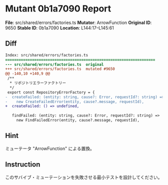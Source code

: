 # Mutant 0b1a7090 Report

**File**: src/shared/errors/factories.ts
**Mutator**: ArrowFunction
**Original ID**: 9650
**Stable ID**: 0b1a7090
**Location**: L144:17–L145:61

## Diff

```diff
Index: src/shared/errors/factories.ts
===================================================================
--- src/shared/errors/factories.ts	original
+++ src/shared/errors/factories.ts	mutated #9650
@@ -140,10 +140,9 @@
 /**
  * リポジトリエラーファクトリー
  */
 export const RepositoryErrorFactory = {
-  createFailed: (entity: string, cause?: Error, requestId?: string) =>
-    new CreateFailedError(entity, cause?.message, requestId),
+  createFailed: () => undefined,
 
   findFailed: (entity: string, cause?: Error, requestId?: string) =>
     new FindFailedError(entity, cause?.message, requestId),
```

## Hint

ミューテータ "ArrowFunction" による置換。

## Instruction

このサバイブ・ミューテーションを失敗させる最小テストを設計してください。
